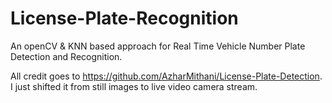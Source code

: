 # License-Plate-Recognition

An openCV & KNN based approach for Real Time Vehicle Number Plate Detection and Recognition.

All credit goes to https://github.com/AzharMithani/License-Plate-Detection. I just shifted it from still images to live video camera stream.
